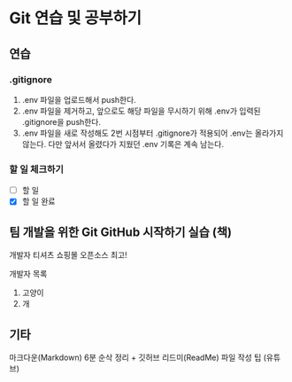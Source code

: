 # Git 연습 및 공부하기

## 연습

### .gitignore

1. .env 파일을 업로드해서 push한다.
2. .env 파일을 제거하고, 앞으로도 해당 파일을 무시하기 위해 .env가 입력된 .gitignore을 push한다.
3. .env 파일을 새로 작성해도 2번 시점부터 .gitignore가 적용되어 .env는 올라가지 않는다. 다만 앞서서 올렸다가 지웠던 .env 기록은 계속 남는다.

### 할 일 체크하기

- [ ] 할 일
- [x] 할 일 완료

## 팀 개발을 위한 Git GitHub 시작하기 실습 (책)

개발자 티셔츠 쇼핑몰 오픈소스 최고!

개발자 목록

1. 고양이
2. 개

## 기타

마크다운(Markdown) 6분 순삭 정리 + 깃허브 리드미(ReadMe) 파일 작성 팁 (유튜브)

